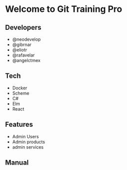 # Welcome to Git Training Pro

## Developers

- @neodevelop
- @gibrnar
- @eliotr
- @rafavelar
- @angelctmex

## Tech

- Docker
- Scheme
- C#
- Elm
- React

## Features

- Admin Users
- Admin products
- admin services

## Manual
